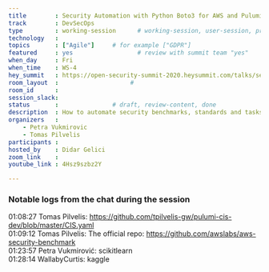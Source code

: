 ```yaml
---
title        : Security Automation with Python Boto3 for AWS and Pulumi
track        : DevSecOps
type         : working-session      # working-session, user-session, product-session
technology   :
topics       : ["Agile"]     # for example ["GDPR"]
featured     : yes                  # review with summit team "yes"
when_day     : Fri
when_time    : WS-4
hey_summit   : https://open-security-summit-2020.heysummit.com/talks/security-automation-with-python-boto3-for-aws-and-pulumi-8pm-bst/
room_layout  :                    #
room_id      :
session_slack: 
status       :               # draft, review-content, done
description  : How to automate security benchmarks, standards and tasks with Python
organizers   : 
    - Petra Vukmirovic
    - Tomas Pilvelis
participants :
hosted_by    : Didar Gelici
zoom_link    :  
youtube_link : 4Hsz9szbz2Y

---
```


### Notable logs from the chat during the session

01:08:27	Tomas Pilvelis:	https://github.com/tpilvelis-gw/pulumi-cis-dev/blob/master/CIS.yaml  \
01:09:12	Tomas Pilvelis:	The official repo: https://github.com/awslabs/aws-security-benchmark  \
01:23:57	Petra Vukmirović:	scikitlearn  \
01:28:14	WallabyCurtis:	kaggle